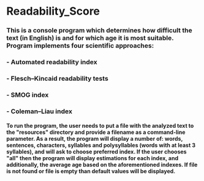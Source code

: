 # Readability_Score

### This is a console program which determines how difficult the text (in English) is and for which age it is most suitable. Program implements four scientific approaches:
### - Automated readability index
### - Flesch–Kincaid readability tests
### - SMOG index
### - Coleman–Liau index

#### To run the program, the user needs to put a file with the analyzed text to the "resources" directory and provide a filename as a command-line parameter. As a result, the program will display a number of: words, sentences, characters, syllables and polysyllables (words with at least 3 syllables), and will ask to choose preferred index. If the user chooses "all" then the program will display estimations for each index, and additionally, the average age based on the aforementioned indexes. If file is not found or file is empty than default values will be displayed.